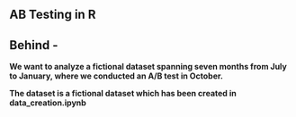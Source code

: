 ## AB Testing in R 

## Behind - 
**We want to analyze a fictional dataset spanning seven months from July to January, where we conducted an A/B test in October.**

**The dataset is a fictional dataset which has been created in data_creation.ipynb**
